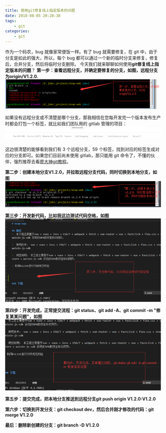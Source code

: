 ```yaml
---
title: 使用git修复线上指定版本的问题
date: 2018-08-05 20:28:38
tags: 
    - git
categories:
    - git
---
```


作为一个码农，bug 就像家常便饭一样。有了 bug 就需要修复，在 git 中，由于分支是如此的强大，所以，每个 bug 都可以通过一个新的临时分支来修复，修复后，合并分支，然后将临时分支删除。
今天我们就来聊聊如何使用**git修复线上指定版本的问题**？
**第一步：查看远程分支，并确定要修复的分支，如图，远程分支为origin/V1.2.0.**
![img1.png](git-assign-version-fix/img1.png)


如果没有远程分支或不清楚是哪个分支，那我相信在您每开发完一个版本发布生产时都会打包一个标签，就比如我们团队用的 gitlab 管理的项目：
![img2.png](git-assign-version-fix/img2.png)

这边很清楚的能够看到我们有 3 个远程分支，59 个标签，找到对应的标签生成对应的分支即可。如果您们目前尚未使用 gitlab，那只能用 git 命令了，不懂的伙伴，强烈推荐去看[廖大神git教程](https://www.liaoxuefeng.com/wiki/0013739516305929606dd18361248578c67b8067c8c017b000)。

**第二步：创建本地分支V1.2.0，并拉取远程分支代码，同时切换到本地分支，如图**
![img3.png](git-assign-version-fix/img3.png)

**第三步：开发新代码，比如我这边测试代码空格，如图**
![img4.png](git-assign-version-fix/img4.png)

**第四步：开发完成，正常提交流程：git status、git add -A、git commit -m "修复某某问题"，如图**
![img5.png](git-assign-version-fix/img5.png)

**第五步：提交完成，把本地分支推送到远程分支git push origin V1.2.0:V1.2.0**

**第六步：切换到开发分支：git checkout dev，然后合并刚才修改的代码：git merge V1.2.0** 

**最后：删除新创建的分支：git branch -D V1.2.0** 
